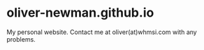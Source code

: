 # oliver-newman.github.io

My personal website. Contact me at oliver(at)whmsi.com with any problems.
